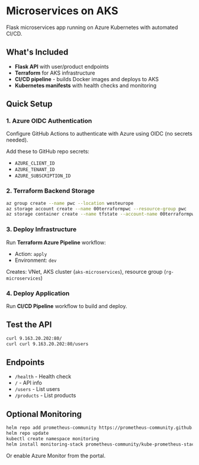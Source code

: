 # Microservices on AKS

Flask microservices app running on Azure Kubernetes with automated CI/CD.

## What's Included

- **Flask API** with user/product endpoints
- **Terraform** for AKS infrastructure
- **CI/CD pipeline** - builds Docker images and deploys to AKS
- **Kubernetes manifests** with health checks and monitoring

## Quick Setup

### 1. Azure OIDC Authentication

Configure GitHub Actions to authenticate with Azure using OIDC (no secrets needed).

Add these to GitHub repo secrets:
- `AZURE_CLIENT_ID`
- `AZURE_TENANT_ID` 
- `AZURE_SUBSCRIPTION_ID`

### 2. Terraform Backend Storage

```bash
az group create --name pwc --location westeurope
az storage account create --name 00terraformpwc --resource-group pwc
az storage container create --name tfstate --account-name 00terraformpwc
```

### 3. Deploy Infrastructure

Run **Terraform Azure Pipeline** workflow:
- Action: `apply`
- Environment: `dev`

Creates: VNet, AKS cluster (`aks-microservices`), resource group (`rg-microservices`)

### 4. Deploy Application

Run **CI/CD Pipeline** workflow to build and deploy.

## Test the API

```bash
curl 9.163.20.202:80/
curl curl 9.163.20.202:80/users
```

## Endpoints

- `/health` - Health check
- `/` - API info
- `/users` - List users
- `/products` - List products

## Optional Monitoring

```bash
helm repo add prometheus-community https://prometheus-community.github.io/helm-charts
helm repo update
kubectl create namespace monitoring
helm install monitoring-stack prometheus-community/kube-prometheus-stack -n monitoring
```

Or enable Azure Monitor from the portal.

